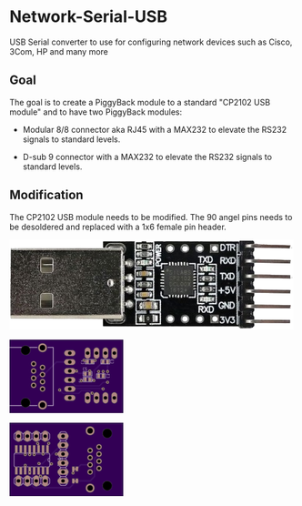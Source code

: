 # Network-Serial-USB
USB Serial converter to use for configuring network devices such as Cisco, 3Com, HP and many more

## Goal

The goal is to create a PiggyBack module to a standard "CP2102 USB module" and to have two PiggyBack modules:

- Modular 8/8 connector aka RJ45 with a MAX232 to elevate the RS232 signals to standard levels.

- D-sub 9 connector with a MAX232 to elevate the RS232 signals to standard levels.


## Modification

The CP2102 USB module needs to be modified. The 90 angel pins needs to be desoldered and replaced with a 1x6 female pin header.

![img](cp2102-02.png)

![img](top.png)

![img](bottom.png)

